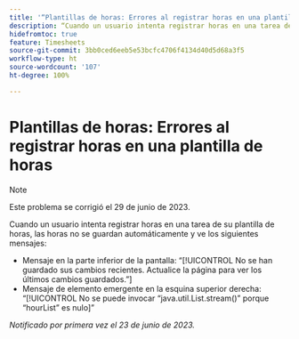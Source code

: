 ```yaml
---
title: '“Plantillas de horas: Errores al registrar horas en una plantilla de horas”'
description: “Cuando un usuario intenta registrar horas en una tarea de su plantilla de horas, las horas no se guardan automáticamente y el usuario ve un error”.
hidefromtoc: true
feature: Timesheets
source-git-commit: 3bb0ced6eeb5e53bcfc4706f4134d40d5d68a3f5
workflow-type: ht
source-wordcount: '107'
ht-degree: 100%

---
```



# Plantillas de horas: Errores al registrar horas en una plantilla de horas

>[!NOTE]
>
>Este problema se corrigió el 29 de junio de 2023.

Cuando un usuario intenta registrar horas en una tarea de su plantilla de horas, las horas no se guardan automáticamente y ve los siguientes mensajes:

* Mensaje en la parte inferior de la pantalla: “[!UICONTROL No se han guardado sus cambios recientes. Actualice la página para ver los últimos cambios guardados.”]
* Mensaje de elemento emergente en la esquina superior derecha: “[!UICONTROL No se puede invocar “java.util.List.stream()” porque “hourList” es nulo]”

_Notificado por primera vez el 23 de junio de 2023._

